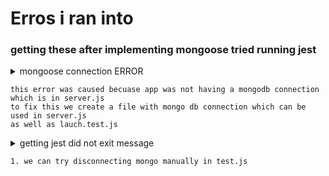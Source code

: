 # Erros i ran into

### getting these after implementing mongoose tried running jest

<details>
    <summary>mongoose connection ERROR</summary>

        FAIL  Src/__tests__/launch.test.js (46.268 s)
        Test GET /launches
            ✕ should respond with 200 success (5078 ms)
        Test POST /launches
            ✕ should respond with 200 success (5004 ms)
            ✓ should catch missing required properties (11 ms)
            ✓ should catch invalid dates (7 ms)

        ● Test GET /launches › should respond with 200 success

            thrown: "Exceeded timeout of 5000 ms for a test.
            Add a timeout value to this test to increase the timeout, if this is a long-running test. See https://jestjs.io/docs/api#testname-fn-timeout."

            6 |
            7 |     // API that's getting tested
            >  8 |   test('should respond with 200 success', async () => {
                |   ^
            9 |     // const response = await request( app ).get('/launches');
            10 |
            11 |     // //assertion statements

            at test (Src/__tests__/launch.test.js:8:3)
            at Object.describe (Src/__tests__/launch.test.js:5:1)

        ● Test POST /launches › should respond with 200 success

            thrown: "Exceeded timeout of 5000 ms for a test.
            Add a timeout value to this test to increase the timeout, if this is a long-running test. See https://jestjs.io/docs/api#testname-fn-timeout."

            41 |     };
            42 |
            > 43 |   test('should respond with 200 success', async () => {
                |   ^
            44 |
            45 |
            46 |     const res = await request(app)

            at test (Src/__tests__/launch.test.js:43:3)
            at Object.describe (Src/__tests__/launch.test.js:21:1)

        /mnt/d/DevDiscovery/MyProjects/2023/NASA_Project_nodejs/SourceCode/Server/node_modules/mongoose/lib/drivers/node-mongodb-native/collection.js:186
                const err = new MongooseError(message);                                                                                                                          
        MongooseError: Operation `launches.find()` buffering timed out after 10000ms                                                                                                                                                         
            at Timeout.anonymous (/mnt/d/DevDiscovery/MyProjects/2023/NASA_Project_nodejs/SourceCode/Server/node_modules/mongoose/lib/drivers/node-mongodb-native/collection.js:186:23)                                                    
            at listOnTimeout (node:internal/timers:573:17)
            at processTimers (node:internal/timers:514:7)

        Node.js v21.4.0
        Test Suites: 1 failed, 1 total
        Tests:       2 failed, 2 passed, 4 total
        Snapshots:   0 total
        Time:        49.12 s
        Ran all test suites related to changed files.
</details>

```
this error was caused becuase app was not having a mongodb connection 
which is in server.js 
to fix this we create a file with mongo db connection which can be used in server.js 
as well as lauch.test.js
```

<details>
    <summary> getting jest did not exit message</summary>

    (node:1647) [DEP0040] DeprecationWarning: The `punycode` module is deprecated. Please use a userland alternative instead.
    (Use `node --trace-deprecation ...` to show where the warning was created)
    console.log
        MongoDB connection ready
        at NativeConnection.log (Src/Common/mongo.js:10:11)
    ::ffff:127.0.0.1 - - [09/Dec/2023:10:09:48 +0000] "GET /launches HTTP/1.1" 200 2 "-" "-"
    ::ffff:127.0.0.1 - - [09/Dec/2023:10:09:53 +0000] "POST /launches HTTP/1.1" 400 44 "-" "-"
    ::ffff:127.0.0.1 - - [09/Dec/2023:10:09:53 +0000] "POST /launches HTTP/1.1" 400 24 "-" "-"
    FAIL  Src/__tests__/launch.test.js (28.342 s)                                                                                                
    Test Launches API
        Test GET /launches                                                                                                                            
        ✓ should respond with 200 success (362 ms)                                                                                                     
        Test POST /launches                                                                                                                          
        ✕ should respond with 200 success (5001 ms)                               
        ✓ should catch missing required properties (7 ms)
        ✓ should catch invalid dates (4 ms)                                                                           
    ● Test Launches API › Test POST /launches › should respond with 200 success                                                                                                                                     
        Noo matching planet was found

        26 |
        27 |     if( !planet ){
        > 28 |         throw new Error( 'Noo matching planet was found');
            |               ^
        29 |     }
        30 |
        31 |     await launches.findOneAndUpdate( {

        at saveLaunch (Src/Models/launches.model.js:28:15)
        at addNewLaunch (Src/Models/launches.model.js:63:5)
        at httpAddNewLaunch (Src/Routes/Controller/launch.controller.js:33:5)

    ● Test Launches API › Test POST /launches › should respond with 200 success

        thrown: "Exceeded timeout of 5000 ms for a test.
        Add a timeout value to this test to increase the timeout, if this is a long-running test. See https://jestjs.io/docs/api#testname-fn-timeout."

        53 |         };
        54 |
        > 55 |       test('should respond with 200 success', async () => {
            |       ^
        56 |
        57 |
        58 |         const res = await request(app)

        at test (Src/__tests__/launch.test.js:55:7)
        at describe (Src/__tests__/launch.test.js:33:5)
        at Object.describe (Src/__tests__/launch.test.js:10:1)

    Test Suites: 1 failed, 1 total
    Tests:       1 failed, 3 passed, 4 total
    Snapshots:   0 total
    Time:        29.554 s, estimated 35 s
    Ran all test suites.
    Jest did not exit one second after the test run has completed.
    'This usually means that there are asynchronous operations that weren't stopped in your tests. Consider running Jest with `--detectOpenHandles` to troubleshoot this issue.


</details>

```
1. we can try disconnecting mongo manually in test.js
```